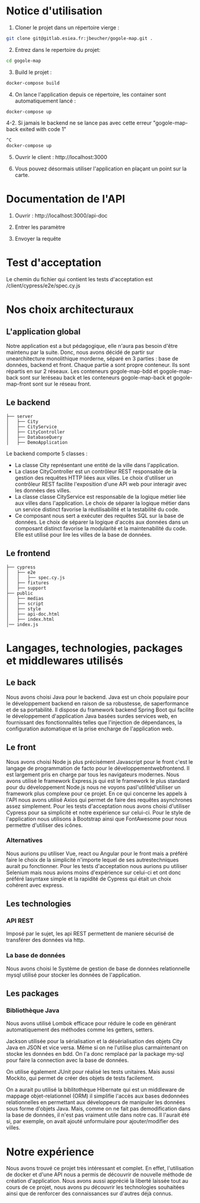 # Notice d'utilisation
1. Cloner le projet dans un répertoire vierge : 
```bash
git clone git@gitlab.esiea.fr:jbeucher/gogole-map.git .
```

2. Entrez dans le repertoire du projet: 
```bash
cd gogole-map
```

3. Build le projet :
```bash
docker-compose build
```

4. On lance l'application depuis ce répertoire, les container sont automatiquement lancé :
```bash
docker-compose up
```
4-2. Si jamais le backend ne se lance pas avec cette erreur "gogole-map-back exited with code 1"
```bash
^C
docker-compose up
```

5. Ouvrir le client : http://localhost:3000

6. Vous pouvez désormais utiliser l'application en plaçant un point sur la carte. 

# Documentation de l'API
1. Ouvrir : http://localhost:3000/api-doc

2. Entrer les paramètre

3. Envoyer la requête

# Test d'acceptation
Le chemin du fichier qui contient les tests d'acceptation est /client/cypress/e2e/spec.cy.js

# Nos choix architecturaux
## L'application global
Notre application est a but pédagogique, elle n'aura pas besoin d'être maintenu par la suite. Donc, nous avons décidé de partir sur unearchitecture monolithique morderne, séparé en 3 parties : base de données, backend et front.
Chaque partie a sont propre conteneur. Ils sont répartis en sur 2 réseaux. Les conteneurs gogole-map-bdd et gogole-map-back sont sur leréseau back et les conteneurs gogole-map-back et gogole-map-front sont sur le réseau front.

## Le backend
	├── server
	│   ├── City 
	│   ├── CityService
	│   ├── CityController
	│   ├── DatabaseQuery
	│   ├── DemoApplication

Le backend comporte 5 classes :
- La classe City représentant une entité de la ville dans l'application.
- La classe CityController est un contrôleur REST responsable de la gestion des requêtes HTTP liées aux villes. Le choix d'utiliser un contrôleur REST facilite l'exposition d'une API web pour interagir avec les données des villes. 
- La classe classe CityService est responsable de la logique métier liée aux villes dans l'application. Le choix de séparer la logique métier dans un service distinct favorise la réutilisabilité et la testabilité du code.
- Ce composant nous sert a exécuter des requêtes SQL sur la base de données. Le choix de séparer la logique d'accès aux données dans un composant distinct favorise la modularité et la maintenabilité du code. Elle est utilisé pour lire les villes de la base de données.

## Le frontend
	├── cypress
	│   ├── e2e
	│   │   ├── spec.cy.js 
	│   ├── fixtures
	│   ├── support
	├── public
	│   ├── medias 
	│   ├── script
	│   ├── style
	│   ├── api-doc.html
	│   ├── index.html
	│── index.js

# Langages, technologies, packages et middlewares utilisés
## Le back
Nous avons choisi Java pour le backend. Java est un choix populaire pour le développement backend en raison de sa robustesse, de saperformance et de sa portabilité. Il dispose du framework backend Spring Boot qui facilite le développement d'application Java basées surdes services web, en fournissant des fonctionnalités telles que l'injection de dépendances, la configuration automatique et la prise encharge de l'application web.
## Le front
Nous avons choisi Node js plus précisément Javascript pour le front c'est le langage de programmation de facto pour le développementwebfrontend. Il est largement pris en charge par tous les navigateurs modernes.
Nous avons utilisé le framework Express.js qui est le framework le plus standard pour du développement Node.js nous ne voyons pasl'utilitéd'utiliser un framework plus complexe pour ce projet.
En ce qui concerne les appels à l'API nous avons utilisé Axios qui permet de faire des requêtes asynchrones assez simplement.
Pour les tests d'acceptation nous avons choisi d'utiliser Cypress pour sa simplicité et notre expérience sur celui-ci.
Pour le style de l'application nous utilisons à Bootstrap ainsi que FontAwesome pour nous permettre d'utiliser des icônes.
### Alternatives
Nous aurions pu utiliser Vue, react ou Angular pour le front mais a préféré faire le choix de la simplicité n'importe lequel de ses autrestechniques aurait pu fonctionner.
Pour les tests d'acceptation nous aurions pu utiliser Selenium mais nous avions moins d'expérience sur celui-ci et ont donc préféré lasyntaxe 	simple et la rapidité de Cypress qui était un choix cohérent avec express.
	
## Les technologies
### API REST
Imposé par le sujet, les api REST permettent de maniere sécurisé de transférer des données via http.
### La base de données
Nous avons choisi le Système de gestion de base de données relationnelle mysql utilisé pour stocker les données de l'application.

## Les packages
### Bibliothèque Java
Nous avons utilisé Lombok efficace pour réduire le code en générant automatiquement des méthodes comme les getters, setters.

Jackson utilisée pour la sérialisation et la désérialisation des objets City Java en JSON et vice versa. Même si on ne l'utilise plus carmaintenant on stocke les données en bdd. On l'a donc remplacé par la package my-sql pour faire la connection avec la base de données.

On utilise également JUnit pour réalisé les tests unitaires. Mais aussi Mockito, qui permet de créer des objets de tests facilement.

On a aurait pu utilisé la biblitothèque Hibernate qui est un middleware de mappage objet-relationnel (ORM) il simplifie l'accès aux bases dedonnées relationnelles en permettant aux développeurs de manipuler les données sous forme d'objets Java. Mais, comme on ne fait pas demodification dans la base de données, il n'est pas vraiment utile dans notre cas. Il l'aurait été si, par exemple, on avait ajouté unformulaire pour ajouter/modifier des villes.

# Notre expérience
Nous avons trouvé ce projet très intéressant et complet. En effet, l'utilisation de docker et d'une API nous a permis de découvrir de nouvelle méthode de création d'application. Nous avons aussi apprécié la liberté laissée tout au cours de ce projet, nous avons pu découvrir les technologies souhaitées ainsi que de renforcer des connaissances sur d'autres déjà connus.
